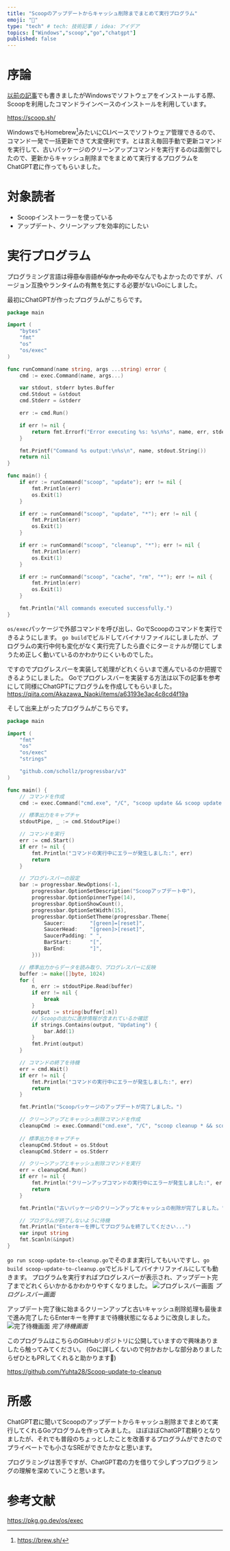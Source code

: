 ```yaml
---
title: "Scoopのアップデートからキャッシュ削除までまとめて実行プログラム"
emoji: "🥄"
type: "tech" # tech: 技術記事 / idea: アイデア
topics: ["Windows","scoop","go","chatgpt"]
published: false
---
```


# 序論

[以前の記事](https://zenn.dev/yuta28/articles/windows-development-env)でも書きましたがWindowsでソフトウェアをインストールする際、Scoopを利用したコマンドラインベースのインストールを利用しています。

https://scoop.sh/

WindowsでもHomebrew[^1]みたいにCLIベースでソフトウェア管理できるので、コマンド一発で一括更新できて大変便利です。とは言え毎回手動で更新コマンドを実行して、古いパッケージのクリーンアップコマンドを実行するのは面倒でしたので、更新からキャッシュ削除までをまとめて実行するプログラムをChatGPT君に作ってもらいました。

[^1]: https://brew.sh/

# 対象読者

- Scoopインストーラーを使っている
- アップデート、クリーンアップを効率的にしたい

# 実行プログラム
プログラミング言語は~~得意な言語がなかったので~~なんでもよかったのですが、バージョン互換やランタイムの有無を気にする必要がないGoにしました。

最初にChatGPTが作ったプログラムがこちらです。

```go:scoop-package-to-cleanup.go
package main

import (
	"bytes"
	"fmt"
	"os"
	"os/exec"
)

func runCommand(name string, args ...string) error {
	cmd := exec.Command(name, args...)

	var stdout, stderr bytes.Buffer
	cmd.Stdout = &stdout
	cmd.Stderr = &stderr

	err := cmd.Run()

	if err != nil {
		return fmt.Errorf("Error executing %s: %s\n%s", name, err, stderr.String())
	}

	fmt.Printf("Command %s output:\n%s\n", name, stdout.String())
	return nil
}

func main() {
	if err := runCommand("scoop", "update"); err != nil {
		fmt.Println(err)
		os.Exit(1)
	}

	if err := runCommand("scoop", "update", "*"); err != nil {
		fmt.Println(err)
		os.Exit(1)
	}

	if err := runCommand("scoop", "cleanup", "*"); err != nil {
		fmt.Println(err)
		os.Exit(1)
	}

	if err := runCommand("scoop", "cache", "rm", "*"); err != nil {
		fmt.Println(err)
		os.Exit(1)
	}

	fmt.Println("All commands executed successfully.")
}
```

`os/exec`パッケージで外部コマンドを呼び出し、GoでScoopのコマンドを実行できるようにします。
`go build`でビルドしてバイナリファイルにしましたが、プログラムの実行中何も変化がなく実行完了したら直ぐにターミナルが閉じてしまうため正しく動いているのかわかりにくいものでした。

ですのでプログレスバーを実装して処理がどれくらいまで進んでいるのか把握できるようにしました。
Goでプログレスバーを実装する方法は以下の記事を参考にして同様にChatGPTにプログラムを作成してもらいました。
https://qiita.com/Akazawa_Naoki/items/a63193e3ac4c8cd4f19a

そして出来上がったプログラムがこちらです。

```go:scoop-update-to-cleanup.go
package main

import (
	"fmt"
	"os"
	"os/exec"
	"strings"

	"github.com/schollz/progressbar/v3"
)

func main() {
	// コマンドを作成
	cmd := exec.Command("cmd.exe", "/C", "scoop update && scoop update *")

	// 標準出力をキャプチャ
	stdoutPipe, _ := cmd.StdoutPipe()

	// コマンドを実行
	err := cmd.Start()
	if err != nil {
		fmt.Println("コマンドの実行中にエラーが発生しました:", err)
		return
	}

	// プログレスバーの設定
	bar := progressbar.NewOptions(-1,
		progressbar.OptionSetDescription("Scoopアップデート中"),
		progressbar.OptionSpinnerType(14),
		progressbar.OptionShowCount(),
		progressbar.OptionSetWidth(15),
		progressbar.OptionSetTheme(progressbar.Theme{
			Saucer:        "[green]=[reset]",
			SaucerHead:    "[green]>[reset]",
			SaucerPadding: " ",
			BarStart:      "[",
			BarEnd:        "]",
		}))

	// 標準出力からデータを読み取り、プログレスバーに反映
	buffer := make([]byte, 1024)
	for {
		n, err := stdoutPipe.Read(buffer)
		if err != nil {
			break
		}
		output := string(buffer[:n])
		// Scoopの出力に進捗情報が含まれているか確認
		if strings.Contains(output, "Updating") {
			bar.Add(1)
		}
		fmt.Print(output)
	}

	// コマンドの終了を待機
	err = cmd.Wait()
	if err != nil {
		fmt.Println("コマンドの実行中にエラーが発生しました:", err)
		return
	}

	fmt.Println("Scoopパッケージのアップデートが完了しました。")

	// クリーンアップとキャッシュ削除コマンドを作成
	cleanupCmd := exec.Command("cmd.exe", "/C", "scoop cleanup * && scoop cache rm *")
	
	// 標準出力をキャプチャ
	cleanupCmd.Stdout = os.Stdout
	cleanupCmd.Stderr = os.Stderr

	// クリーンアップとキャッシュ削除コマンドを実行
	err = cleanupCmd.Run()
	if err != nil {
		fmt.Println("クリーンアップコマンドの実行中にエラーが発生しました:", err)
		return
	}

	fmt.Println("古いパッケージのクリーンアップとキャッシュの削除が完了しました。")

	// プログラムが終了しないように待機
	fmt.Println("Enterキーを押してプログラムを終了してください...")
	var input string
	fmt.Scanln(&input)
}
```

`go run scoop-update-to-cleanup.go`でそのまま実行してもいいですし、`go build scoop-update-to-cleanup.go`でビルドしてバイナリファイルにしても動きます。
プログラムを実行すればプログレスバーが表示され、アップデート完了までどれくらいかかるかわかりやすくなりました。
![プログレスバー画面](/images/windows-scoopupdate-go-lang/image2.png)
*プログレスバー画面*

アップデート完了後に始まるクリーンアップと古いキャッシュ削除処理も最後まで進み完了したらEnterキーを押すまで待機状態になるように改良しました。
![完了待機画面](/images/windows-scoopupdate-go-lang/image1.png)
*完了待機画面*

このプログラムはこちらのGitHubリポジトリに公開していますので興味ありましたら触ってみてください。
(Goに詳しくないので何かおかしな部分ありましたらぜひともPRしてくれると助かります🙏)

https://github.com/Yuhta28/Scoop-update-to-cleanup

# 所感
ChatGPT君に聞いてScoopのアップデートからキャッシュ削除までまとめて実行してくれるGoプログラムを作ってみました。
ほぼほぼChatGPT君頼りとなりましたが、それでも普段のちょっとしたことを改善するプログラムができたのでプライベートでも小さなSREができたかなと思います。

プログラミングは苦手ですが、ChatGPT君の力を借りて少しずつプログラミングの理解を深めていこうと思います。

# 参考文献
https://pkg.go.dev/os/exec